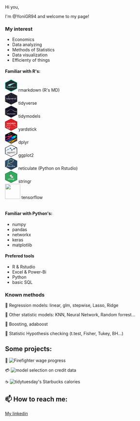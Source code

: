 Hi you,

I'm @YoniGR94 and welcome to my page!

### **My interest**
- Economics
- Data analyzing
- Methods of Statistics
- Data visualization
- Efficienty of things

#### Familiar with R's:
 
 <div>
<img src="https://github.com/rstudio/hex-stickers/blob/master/thumbs/rmarkdown.png" width="40" height="40" /> rmarkdown (R's MD) <br>
<img src="https://github.com/rstudio/hex-stickers/blob/master/thumbs/tidyverse.png" width="40" height="40" /> tidyverse <br>
<img src="https://github.com/rstudio/hex-stickers/blob/master/thumbs/tidymodels.png" width="40" height="40" /> tidymodels <br>
<img src="https://github.com/rstudio/hex-stickers/blob/master/thumbs/yardstick.png" width="40" height="40" /> yardstick <br>
<img src="https://github.com/rstudio/hex-stickers/blob/master/thumbs/dplyr.png" width="40" height="40" /> dplyr <br>
<img src="https://github.com/rstudio/hex-stickers/blob/master/thumbs/ggplot2.png" width="40" height="40" />  ggplot2 <br>
<img src="https://github.com/rstudio/hex-stickers/blob/master/thumbs/reticulate.png" width="40" height="40" /> reticulate (Python on Rstudio) <br>
<img src="https://github.com/rstudio/hex-stickers/blob/master/thumbs/stringr.png" width="40" height="40" /> stringr <br>
<img src="https://user-images.githubusercontent.com/40668801/42043955-fbb838a2-7af7-11e8-9795-7f890e871d13.png" width="50" height="50" /> tensorflow  <br>
</div>
<br>

#### Familiar with Python's:
 - numpy
 - pandas
 - networkx
 - keras
 - matplotlib

#### Prefered tools
- R  &  Rstudio
- Excel & Power-Bi
- Python
- basic SQL

### Known methods

:green_book: Regression models: linear, glm, stepwise, Lasso, Ridge

:green_book: Other statistic models: KNN, Neural Network, Random forrest...

:green_book: Boosting, adaboost

:green_book: Statistic Hypothesis checking (t.test, Fisher, Tukey, BH...)

## Some projects:

🚒 ![Firefighter wage progress](https://github.com/YoniGR94/Firefighter_wage_progres)

:credit_card: ![model selection on credit data](https://github.com/YoniGR94/my_credit_model_selection)

:coffee: ![tidytuesday's Starbucks calories](https://github.com/YoniGR94/tidytuesday_Starbucks)


## 📫 How to reach me:
<a href="https://www.linkedin.com/in/yoni-getahun/">My linkedin</a>

